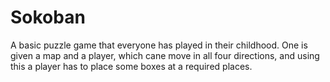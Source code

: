 # Sokoban
A basic puzzle game that everyone has played in their childhood.
One is given a map and a player, which cane move in all four directions, and using this a player has to place some boxes at a required places.
